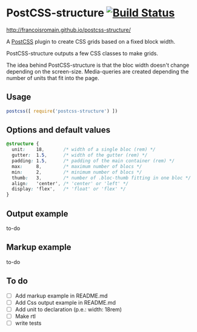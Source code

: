 # PostCSS-structure [![Build Status][ci-img]][ci]

http://francoisromain.github.io/postcss-structure/

A [PostCSS] plugin to create CSS grids based on a fixed block width.

[PostCSS]: https://github.com/postcss/postcss
[ci-img]:  https://travis-ci.org/francoisromain/postcss-structure.svg
[ci]:      https://travis-ci.org/francoisromain/postcss-structure

PostCSS-structure outputs a few CSS classes to make grids. 

The idea behind PostCSS-structure is that the bloc width doesn't change depending on the screen-size. Media-queries are created depending the number of units that fit into the page. 

## Usage

``` js
postcss([ require('postcss-structure') ])
```

## Options and default values

``` css
@structure {
  unit:    18,       /* width of a single bloc (rem) */  
  gutter:  1.5,      /* width of the gutter (rem) */  
  padding: 1.5,      /* padding of the main container (rem) */  
  max:     8,        /* maximum number of blocs */ 
  min:     2,        /* minimum number of blocs */  
  thumb:   3,        /* number of .bloc-thumb fitting in one bloc */ 
  align:   'center', /* 'center' or 'left' */     
  display: 'flex',   /* 'float' or 'flex' */
}
```

## Output example

to-do


## Markup example

to-do


## To do

- [ ] Add markup example in README.md
- [ ] Add Css output example in README.md
- [ ] Add unit to declaration (p.e.: width: 18rem) 
- [ ] Make rtl
- [ ] write tests
